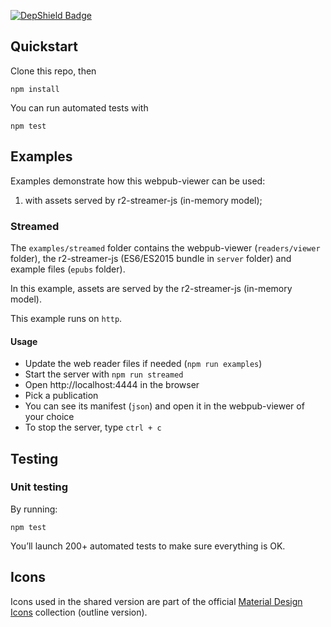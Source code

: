 [![DepShield Badge](https://depshield.sonatype.org/badges/d-i-t-a/R2D2BC/depshield.svg)](https://depshield.github.io)

## Quickstart

Clone this repo, then

```
npm install
```

You can run automated tests with

```
npm test
```

## Examples

Examples demonstrate how this webpub-viewer can be used:

1. with assets served by r2-streamer-js (in-memory model);

### Streamed

The `examples/streamed` folder contains the webpub-viewer (`readers/viewer` folder), the r2-streamer-js (ES6/ES2015 bundle in `server` folder) and example files (`epubs` folder).

In this example, assets are served by the r2-streamer-js (in-memory model).

This example runs on `http`.

#### Usage

- Update the web reader files if needed (`npm run examples`)
- Start the server with `npm run streamed`
- Open http://localhost:4444 in the browser
- Pick a publication
- You can see its manifest (`json`) and open it in the webpub-viewer of your choice
- To stop the server, type `ctrl + c`

## Testing

### Unit testing

By running: 

```
npm test
```

You’ll launch 200+ automated tests to make sure everything is OK.


## Icons

Icons used in the shared version are part of the official [Material Design Icons](https://material.io/tools/icons/?style=outline) collection (outline version).
